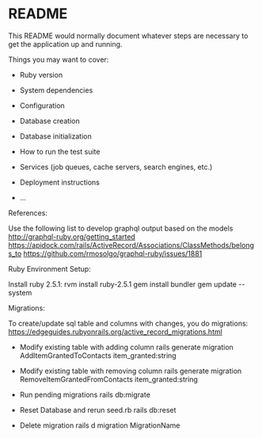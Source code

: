 # README

This README would normally document whatever steps are necessary to get the
application up and running.

Things you may want to cover:

* Ruby version

* System dependencies

* Configuration

* Database creation

* Database initialization

* How to run the test suite

* Services (job queues, cache servers, search engines, etc.)

* Deployment instructions

* ...

References:

Use the following list to develop graphql output based on the models
http://graphql-ruby.org/getting_started
https://apidock.com/rails/ActiveRecord/Associations/ClassMethods/belongs_to
https://github.com/rmosolgo/graphql-ruby/issues/1881 


Ruby Environment Setup:

Install ruby 2.5.1:
rvm install ruby-2.5.1
gem install bundler
gem update --system

Migrations: 

To create/update sql table and columns with changes, you do migrations: 
https://edgeguides.rubyonrails.org/active_record_migrations.html

* Modify existing table with adding column
rails generate migration AddItemGrantedToContacts item_granted:string

* Modify existing table with removing column
rails generate migration RemoveItemGrantedFromContacts item_granted:string

* Run pending migrations
rails db:migrate

* Reset Database and rerun seed.rb 
rails db:reset

* Delete migration
rails d migration MigrationName